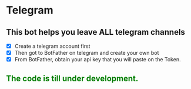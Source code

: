 # Telegram
## This bot helps you leave ALL telegram channels
 
- [x] Create a telegram account first
- [x] Then got to BotFather on telegram and create your own bot
- [x] From BotFather, obtain your api key that you will paste on the Token.

## <font color='green'>The code is till under development.</font>
